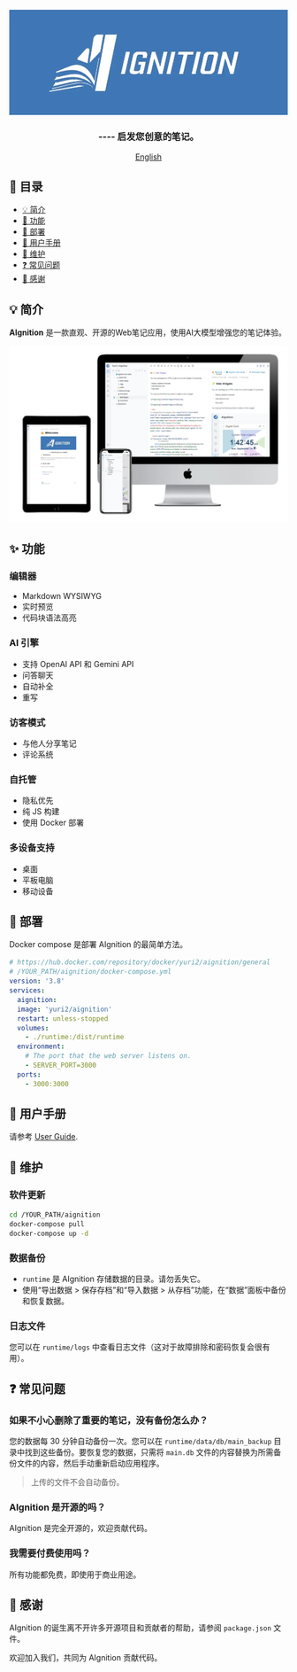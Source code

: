 ![image](https://github.com/yuri2peter/picx-images-hosting/raw/master/logo_banner.2h89fgamei.webp)

<h3 align="center">
---- 启发您创意的笔记。
</h3>
<p  align="center"><a href="./README.md">English</a></p>

## 📖 目录

- [💡 简介](#-简介)
- [🔮 功能](#-功能)
- [🚀 部署](#-部署)
- [📘 用户手册](#-用户手册)
- [🧰 维护](#-维护)
- [❓ 常见问题](#-常见问题)
- [🙏 感谢](#-感谢)

## 💡 简介

**AIgnition** 是一款直观、开源的Web笔记应用，使用AI大模型增强您的笔记体验。

![multi-mockup](https://github.com/yuri2peter/picx-images-hosting/raw/master/multi-mockup.5c0xn7y36a.webp)

## ✨ 功能

### 编辑器

- Markdown WYSIWYG
- 实时预览
- 代码块语法高亮

### AI 引擎

- 支持 OpenAI API 和 Gemini API
- 问答聊天
- 自动补全
- 重写

### 访客模式

- 与他人分享笔记
- 评论系统

### 自托管

- 隐私优先
- 纯 JS 构建
- 使用 Docker 部署

### 多设备支持

- 桌面
- 平板电脑
- 移动设备

## 🚀 部署

Docker compose 是部署 AIgnition 的最简单方法。

```yml
# https://hub.docker.com/repository/docker/yuri2/aignition/general
# /YOUR_PATH/aignition/docker-compose.yml
version: '3.8'
services:
  aignition:
  image: 'yuri2/aignition'
  restart: unless-stopped
  volumes:
    - ./runtime:/dist/runtime
  environment:
    # The port that the web server listens on.
    - SERVER_PORT=3000
  ports:
    - 3000:3000
```

## 📘 用户手册

请参考 [User Guide](/assets/server/📘%20AIgnition%20User%20Guide/1.%20🎉%20Quick%20Start/1.1.%20⚙%EF%B8%8F%20Basic%20Setups.md).

## 🧰 维护

### 软件更新

```bash
cd /YOUR_PATH/aignition
docker-compose pull
docker-compose up -d
```

### 数据备份

- `runtime` 是 AIgnition 存储数据的目录。请勿丢失它。
- 使用“导出数据 > 保存存档”和“导入数据 > 从存档”功能，在“数据”面板中备份和恢复数据。

### 日志文件

您可以在 `runtime/logs` 中查看日志文件（这对于故障排除和密码恢复会很有用）。

## ❓ 常见问题

### 如果不小心删除了重要的笔记，没有备份怎么办？

您的数据每 30 分钟自动备份一次。您可以在 `runtime/data/db/main_backup` 目录中找到这些备份。要恢复您的数据，只需将 `main.db` 文件的内容替换为所需备份文件的内容，然后手动重新启动应用程序。

> 上传的文件不会自动备份。

### AIgnition 是开源的吗？

AIgnition 是完全开源的，欢迎贡献代码。

### 我需要付费使用吗？

所有功能都免费，即使用于商业用途。

## 🙏 感谢

AIgnition 的诞生离不开许多开源项目和贡献者的帮助，请参阅 `package.json` 文件。

欢迎加入我们，共同为 AIgnition 贡献代码。

